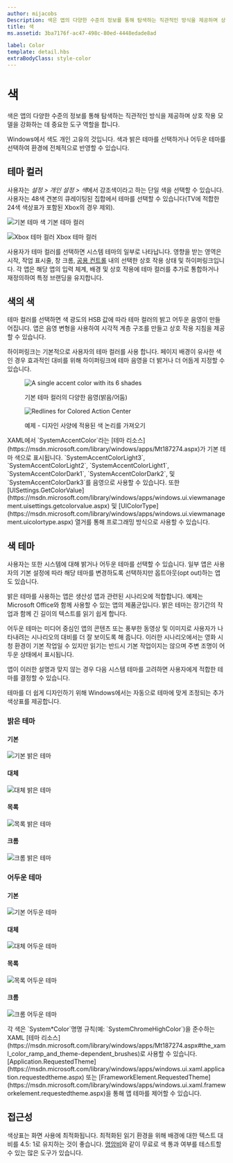 ```yaml
---
author: mijacobs
Description: 색은 앱의 다양한 수준의 정보를 통해 탐색하는 직관적인 방식을 제공하며 상호 작용 모델을 강화하는 데 중요한 도구 역할을 합니다.
title: 색
ms.assetid: 3ba7176f-ac47-498c-80ed-4448edade8ad

label: Color
template: detail.hbs
extraBodyClass: style-color
---
```


# 색

색은 앱의 다양한 수준의 정보를 통해 탐색하는 직관적인 방식을 제공하며 상호 작용 모델을 강화하는 데 중요한 도구 역할을 합니다.

Windows에서 색도 개인 고유의 것입니다. 색과 밝은 테마를 선택하거나 어두운 테마를 선택하여 환경에 전체적으로 반영할 수 있습니다.

## 테마 컬러

사용자는 *설정 &gt; 개인 설정 &gt; 색*에서 강조색이라고 하는 단일 색을 선택할 수 있습니다. 사용자는 48색 견본의 큐레이팅된 집합에서 테마를 선택할 수 있습니다(TV에 적합한 24색 색상표가 포함된 Xbox의 경우 제외).

<!-- Alternate version for the dev center. Need to add hex values. -->
![기본 테마 색](images/accentcolorswatch.png) 기본 테마 컬러

![Xbox 테마 컬러](images/accentcolorswatch_xbox.png) Xbox 테마 컬러



사용자가 테마 컬러를 선택하면 시스템 테마의 일부로 나타납니다. 영향을 받는 영역은 시작, 작업 표시줄, 창 크롬, [공용 컨트롤](https://dev.windows.com/design/controls-patterns) 내의 선택한 상호 작용 상태 및 하이퍼링크입니다. 각 앱은 해당 앱의 입력 체계, 배경 및 상호 작용에 테마 컬러를 추가로 통합하거나 재정의하여 특정 브랜딩을 유지합니다.

## 색의 색

테마 컬러를 선택하면 색 광도의 HSB 값에 따라 테마 컬러의 밝고 어두운 음영이 만들어집니다. 앱은 음영 변형을 사용하여 시각적 계층 구조를 만들고 상호 작용 지침을 제공할 수 있습니다.

하이퍼링크는 기본적으로 사용자의 테마 컬러를 사용 합니다. 페이지 배경이 유사한 색인 경우 효과적인 대비를 위해 하이퍼링크에 테마 음영을 더 밝거나 더 어둡게 지정할 수 있습니다.

<figure class="figure-img" >
    <img src="images/shades.png" alt="A single accent color with its 6 shades"  />
        <figcaption><p>기본 테마 컬러의 다양한 음영(밝음/어둠)</p>
</figcaption>
</figure>

<figure class="figure-img" >
    <img src="images/action_center_redline_zoom.png" alt="Redlines for Colored Action Center"  />
        <figcaption><p>예제 - 디자인 사양에 적용된 색 논리를 가져오기</p>
</figcaption>
</figure>

<aside class="aside-dev">
    <div class="aside-dev-title">
    </div>
    <div class="aside-dev-content">
            XAML에서 `SystemAccentColor`라는 [테마 리소스](https://msdn.microsoft.com/library/windows/apps/Mt187274.aspx)가 기본 테마 색으로 표시됩니다. `SystemAccentColorLight3`, `SystemAccentColorLight2`, `SystemAccentColorLight1`, `SystemAccentColorDark1`, `SystemAccentColorDark2`, 및 `SystemAccentColorDark3`를 음영으로 사용할 수 있습니다. 또한 [UISettings.GetColorValue](https://msdn.microsoft.com/library/windows/apps/windows.ui.viewmanagement.uisettings.getcolorvalue.aspx) 및 [UIColorType](https://msdn.microsoft.com/library/windows/apps/windows.ui.viewmanagement.uicolortype.aspx) 열거를 통해 프로그래밍 방식으로 사용할 수 있습니다.
    </div>
</aside>

## 색 테마

사용자는 또한 시스템에 대해 밝거나 어두운 테마를 선택할 수 있습니다. 일부 앱은 사용자의 기본 설정에 따라 해당 테마를 변경하도록 선택하지만 옵트아웃(opt out)하는 앱도 있습니다.

밝은 테마를 사용하는 앱은 생산성 앱과 관련된 시나리오에 적합합니다. 예제는 Microsoft Office와 함께 사용할 수 있는 앱의 제품군입니다. 밝은 테마는 장기간의 작업과 함께 긴 길이의 텍스트를 읽기 쉽게 합니다.

어두운 테마는 미디어 중심인 앱의 콘텐츠 또는 풍부한 동영상 및 이미지로 사용자가 나타내려는 시나리오의 대비를 더 잘 보이도록 해 줍니다. 이러한 시나리오에서는 영화 시청 환경이 기본 작업일 수 있지만 읽기는 반드시 기본 작업이지는 않으며 주변 조명이 어두운 상태에서 표시됩니다.

앱이 이러한 설명과 맞지 않는 경우 다음 시스템 테마를 고려하면 사용자에게 적합한 테마를 결정할 수 있습니다.

테마를 더 쉽게 디자인하기 위해 Windows에서는 자동으로 테마에 맞게 조정되는 추가 색상표를 제공합니다.

<!-- OP version -->
### 밝은 테마
#### 기본
![기본 밝은 테마](images/themes-light-base.png)
#### 대체
![대체 밝은 테마](images/themes-light-alt.png)
#### 목록
![목록 밝은 테마](images/themes-light-list.png)
#### 크롬
![크롬 밝은 테마](images/themes-light-chrome.png)
### 어두운 테마
#### 기본
![기본 어두운 테마](images/themes-dark-base.png)
#### 대체
![대체 어두운 테마](images/themes-dark-alt.png)
#### 목록
![목록 어두운 테마](images/themes-dark-list.png)
#### 크롬
![크롬 어두운 테마](images/themes-dark-chrome.png)

<aside class="aside-dev">
    <div class="aside-dev-title">
    </div>
    <div class="aside-dev-content">
            각 색은 `System*Color`명명 규칙(예: `SystemChromeHighColor`)을 준수하는 XAML [테마 리소스](https://msdn.microsoft.com/library/windows/apps/Mt187274.aspx#the_xaml_color_ramp_and_theme-dependent_brushes)로 사용할 수 있습니다. [Application.RequestedTheme](https://msdn.microsoft.com/library/windows/apps/windows.ui.xaml.application.requestedtheme.aspx) 또는 [FrameworkElement.RequestedTheme](https://msdn.microsoft.com/library/windows/apps/windows.ui.xaml.frameworkelement.requestedtheme.aspx)을 통해 앱 테마를 제어할 수 있습니다.
    </div>
</aside>

## 접근성

색상표는 화면 사용에 최적화됩니다. 최적화된 읽기 환경을 위해 배경에 대한 텍스트 대비를 4.5: 1로 유지하는 것이 좋습니다. [명암비](http://leaverou.github.io/contrast-ratio/)와 같이 무료로 색 통과 여부를 테스트할 수 있는 많은 도구가 있습니다.


<!--HONumber=May16_HO2-->


